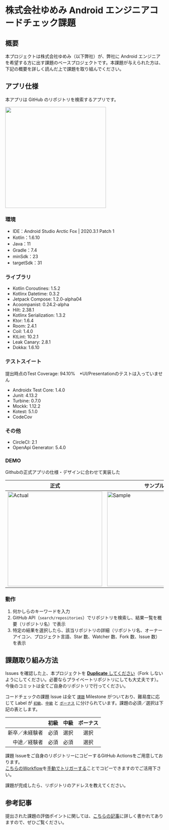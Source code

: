 # 株式会社ゆめみ Android エンジニアコードチェック課題

## 概要

本プロジェクトは株式会社ゆめみ（以下弊社）が、弊社に Android エンジニアを希望する方に出す課題のベースプロジェクトです。本課題が与えられた方は、下記の概要を詳しく読んだ上で課題を取り組んでください。

## アプリ仕様

本アプリは GitHub のリポジトリを検索するアプリです。

<img src="docs/app.gif" width="320">

### 環境

- IDE：Android Studio Arctic Fox | 2020.3.1 Patch 1
- Kotlin：1.6.10
- Java：11
- Gradle：7.4
- minSdk：23
- targetSdk：31

### ライブラリ
- Kotlin Coroutines: 1.5.2 
- Kotlinx Datetime: 0.3.2
- Jetpack Compose: 1.2.0-alpha04
- Acoompanist: 0.24.2-alpha
- Hilt: 2.38.1
- Kotlinx Serialization: 1.3.2
- Ktor: 1.6.4
- Room: 2.4.1
- Coil: 1.4.0
- KtLint: 10.2.1
- Leak Canary: 2.8.1
- Dokka: 1.6.10

### テストスイート
提出時点のTest Coverage: 94.10%　*UI/Presentationのテストは入っていません

- Androidx Test Core: 1.4.0
- Junit: 4.13.2
- Turbine: 0.7.0
- Mockk: 1.12.2
- Kotest: 5.1.0
- CodeCov

### その他
- CircleCI: 2.1
- OpenApi Generator: 5.4.0 

### DEMO
Githubの正式アプリの仕様・デザインに合わせて実装した

| 正式 | サンプル |
|---|---|
|<img width="300" alt="Actual" src="https://user-images.githubusercontent.com/9910583/156286920-934e3875-8255-4d58-a0a9-823302b37013.gif">|<img width="300" alt="Sample" src="https://user-images.githubusercontent.com/9910583/156286989-f897c8e8-0adf-4d8d-9bc3-0b2829920d9f.gif">|

### 動作

1. 何かしらのキーワードを入力
2. GitHub API（`search/repositories`）でリポジトリを検索し、結果一覧を概要（リポジトリ名）で表示
3. 特定の結果を選択したら、該当リポジトリの詳細（リポジトリ名、オーナーアイコン、プロジェクト言語、Star 数、Watcher 数、Fork 数、Issue 数）を表示

## 課題取り組み方法

Issues を確認した上、本プロジェクトを [**Duplicate** してください](https://help.github.com/en/github/creating-cloning-and-archiving-repositories/duplicating-a-repository)（Fork しないようにしてください。必要ならプライベートリポジトリにしても大丈夫です）。今後のコミットは全てご自身のリポジトリで行ってください。

コードチェックの課題 Issue は全て [`課題`](https://github.com/yumemi-inc/android-engineer-codecheck/milestone/1) Milestone がついており、難易度に応じて Label が [`初級`](https://github.com/yumemi-inc/android-engineer-codecheck/issues?q=is%3Aopen+is%3Aissue+label%3A初級+milestone%3A課題)、[`中級`](https://github.com/yumemi-inc/android-engineer-codecheck/issues?q=is%3Aopen+is%3Aissue+label%3A中級+milestone%3A課題+) と [`ボーナス`](https://github.com/yumemi-inc/android-engineer-codecheck/issues?q=is%3Aopen+is%3Aissue+label%3Aボーナス+milestone%3A課題+) に分けられています。課題の必須／選択は下記の表とします。

|   | 初級 | 中級 | ボーナス
|--:|:--:|:--:|:--:|
| 新卒／未経験者 | 必須 | 選択 | 選択 |
| 中途／経験者 | 必須 | 必須 | 選択 |

課題 Issueをご自身のリポジトリーにコピーするGitHub Actionsをご用意しております。  
[こちらのWorkflow](./.github/workflows/copy-issues.yml)を[手動でトリガーする](https://docs.github.com/ja/actions/managing-workflow-runs/manually-running-a-workflow)ことでコピーできますのでご活用下さい。

課題が完成したら、リポジトリのアドレスを教えてください。

## 参考記事

提出された課題の評価ポイントに関しては、[こちらの記事](https://qiita.com/blendthink/items/aa70b8b3106fb4e3555f)に詳しく書かれてありますので、ぜひご覧ください。

